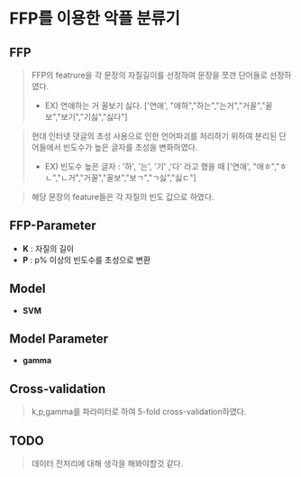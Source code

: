 # FFP를 이용한 악플 분류기

## FFP
> FFP의 featrure을 각 문장의 자질길이를 선정하여 문장을 쪼갠 단어들로 선정하였다.
> * EX)
> 연애하는 거 꼴보기 싫다.
> ['연애', "애하","하는","는거","거꼴","꼴보","보기","기싫","싫다"]

> 현대 인터넷 댓글의 초성 사용으로 인한 언어파괴를 처리하기 위하여
> 분리된 단어들에서 빈도수가 높은 글자를 초성을 변화하였다.
>  * EX) 빈도수 높은 글자 : '하', '는', '기' ,'다' 라고 했을 때 
> ['연애', "애ㅎ","ㅎㄴ","ㄴ거","거꼴","꼴보","보ㄱ","ㄱ싫","싫ㄷ"]

> 해당 문장의 feature들은 각 자질의 빈도 값으로 하였다.

## FFP-Parameter
* __K__ : 자질의 길이
* __P__ : p% 이상의 빈도수를 초성으로 변환


## Model

* __SVM__

## Model Parameter

* __gamma__

## Cross-validation

> k,p,gamma를 파라미터로 하여 5-fold cross-validation하였다.

## TODO

> 데이터 전처리에 대해 생각을 해봐야할것 같다.
